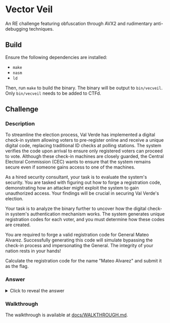 # Vector Veil

An RE challenge featuring obfuscation through AVX2 and rudimentary anti-debugging techniques.

## Build

Ensure the following dependencies are installed:

- `make`
- `nasm`
- `ld`

Then, run `make` to build the binary. The binary will be output to `bin/vecveil`. Only `bin/vecveil` needs to be added to CTFd.

## Challenge

### Description

To streamline the election process, Val Verde has implemented a digital check-in system allowing voters to pre-register online and receive a unique digital code, replacing traditional ID checks at polling stations. The system verifies the code upon arrival to ensure only registered voters can proceed to vote. Although these check-in machines are closely guarded, the Central Electoral Commission (CEC) wants to ensure that the system remains secure even if someone gains access to one of the machines.

As a hired security consultant, your task is to evaluate the system's security. You are tasked with figuring out how to forge a registration code, demonstrating how an attacker might exploit the system to gain unauthorized access. Your findings will be crucial in securing Val Verde's election.

Your task is to analyze the binary further to uncover how the digital check-in system's authentication mechanism works. The system generates unique registration codes for each voter, and you must determine how these codes are created.

You are required to forge a valid registration code for General Mateo Alvarez. Successfully generating this code will simulate bypassing the check-in process and impersonating the General. The integrity of your nation rests in your hands!

Calculate the registration code for the name "Mateo Alvarez" and submit it as the flag.

### Answer

<details>
<summary>Click to reveal the answer</summary>

> **Flag**: `2882427855`

</details>

### Walkthrough

The walkthrough is available at [docs/WALKTHROUGH.md](docs/WALKTHROUGH.md).
